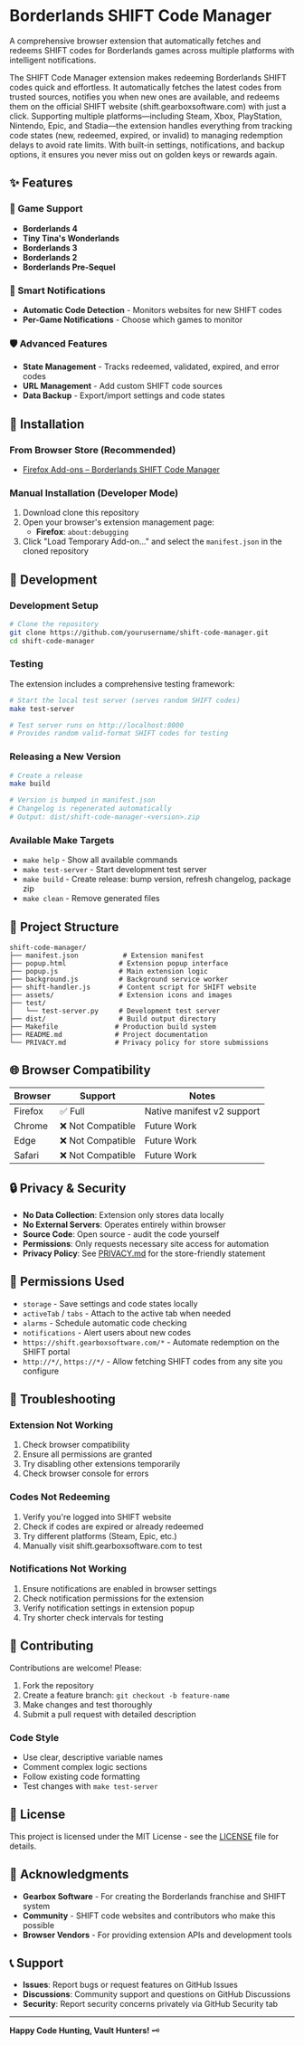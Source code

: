 # Borderlands SHIFT Code Manager

A comprehensive browser extension that automatically fetches and redeems SHIFT codes for Borderlands games across multiple platforms with intelligent notifications.

The SHIFT Code Manager extension makes redeeming Borderlands SHIFT codes quick and effortless. It automatically fetches the latest codes from trusted sources, notifies you when new ones are available, and redeems them on the official SHIFT website (shift.gearboxsoftware.com) with just a click. Supporting multiple platforms—including Steam, Xbox, PlayStation, Nintendo, Epic, and Stadia—the extension handles everything from tracking code states (new, redeemed, expired, or invalid) to managing redemption delays to avoid rate limits. With built-in settings, notifications, and backup options, it ensures you never miss out on golden keys or rewards again.

## ✨ Features

### 🎯 Game Support
- **Borderlands 4**
- **Tiny Tina's Wonderlands**
- **Borderlands 3**
- **Borderlands 2**
- **Borderlands Pre-Sequel**

### 🔔 Smart Notifications
- **Automatic Code Detection** - Monitors websites for new SHIFT codes
- **Per-Game Notifications** - Choose which games to monitor

### 🛡️ Advanced Features
- **State Management** - Tracks redeemed, validated, expired, and error codes
- **URL Management** - Add custom SHIFT code sources
- **Data Backup** - Export/import settings and code states

## 🚀 Installation

### From Browser Store (Recommended)
- [Firefox Add-ons – Borderlands SHIFT Code Manager](https://addons.mozilla.org/en-US/firefox/addon/borderlands-shift-code-manager/)

### Manual Installation (Developer Mode)
1. Download clone this repository
2. Open your browser's extension management page:
   - **Firefox**: `about:debugging`
3. Click "Load Temporary Add-on..." and select the `manifest.json` in the cloned repository

## 🔧 Development

### Development Setup
```bash
# Clone the repository
git clone https://github.com/yourusername/shift-code-manager.git
cd shift-code-manager
```

### Testing
The extension includes a comprehensive testing framework:

```bash
# Start the local test server (serves random SHIFT codes)
make test-server

# Test server runs on http://localhost:8000
# Provides random valid-format SHIFT codes for testing
```

### Releasing a New Version
```bash
# Create a release
make build

# Version is bumped in manifest.json
# Changelog is regenerated automatically
# Output: dist/shift-code-manager-<version>.zip
```

### Available Make Targets
- `make help` - Show all available commands
- `make test-server` - Start development test server  
- `make build` - Create release: bump version, refresh changelog, package zip
- `make clean` - Remove generated files

## 📁 Project Structure

```
shift-code-manager/
├── manifest.json           # Extension manifest
├── popup.html             # Extension popup interface
├── popup.js               # Main extension logic
├── background.js          # Background service worker
├── shift-handler.js       # Content script for SHIFT website
├── assets/                # Extension icons and images
├── test/
│   └── test-server.py     # Development test server
├── dist/                  # Build output directory
├── Makefile              # Production build system
├── README.md             # Project documentation
└── PRIVACY.md            # Privacy policy for store submissions
```

## 🌐 Browser Compatibility

| Browser | Support | Notes |
|---------|---------|-------|
| Firefox | ✅ Full | Native manifest v2 support |
| Chrome | ❌ Not Compatible | Future Work |
| Edge | ❌ Not Compatible | Future Work |
| Safari | ❌ Not Compatible | Future Work |

## 🔒 Privacy & Security
- **No Data Collection**: Extension only stores data locally
- **No External Servers**: Operates entirely within browser
- **Source Code**: Open source - audit the code yourself
- **Permissions**: Only requests necessary site access for automation
- **Privacy Policy**: See [PRIVACY.md](PRIVACY.md) for the store-friendly statement

## 📝 Permissions Used

- `storage` - Save settings and code states locally
- `activeTab` / `tabs` - Attach to the active tab when needed
- `alarms` - Schedule automatic code checking
- `notifications` - Alert users about new codes
- `https://shift.gearboxsoftware.com/*` - Automate redemption on the SHIFT portal
- `http://*/`, `https://*/` - Allow fetching SHIFT codes from any site you configure

## 🐛 Troubleshooting

### Extension Not Working
1. Check browser compatibility
2. Ensure all permissions are granted
3. Try disabling other extensions temporarily
4. Check browser console for errors

### Codes Not Redeeming
1. Verify you're logged into SHIFT website
2. Check if codes are expired or already redeemed
3. Try different platforms (Steam, Epic, etc.)
4. Manually visit shift.gearboxsoftware.com to test

### Notifications Not Working  
1. Ensure notifications are enabled in browser settings
2. Check notification permissions for the extension
3. Verify notification settings in extension popup
4. Try shorter check intervals for testing

## 🤝 Contributing

Contributions are welcome! Please:

1. Fork the repository
2. Create a feature branch: `git checkout -b feature-name`
3. Make changes and test thoroughly
4. Submit a pull request with detailed description

### Code Style
- Use clear, descriptive variable names
- Comment complex logic sections  
- Follow existing code formatting
- Test changes with `make test-server`

## 📄 License

This project is licensed under the MIT License - see the [LICENSE](LICENSE) file for details.

## 🙏 Acknowledgments

- **Gearbox Software** - For creating the Borderlands franchise and SHIFT system
- **Community** - SHIFT code websites and contributors who make this possible
- **Browser Vendors** - For providing extension APIs and development tools

## 📞 Support

- **Issues**: Report bugs or request features on GitHub Issues
- **Discussions**: Community support and questions on GitHub Discussions  
- **Security**: Report security concerns privately via GitHub Security tab

---

**Happy Code Hunting, Vault Hunters!** 🗝️
